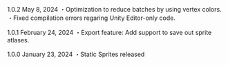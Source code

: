 1.0.2
May 8, 2024
・Optimization to reduce batches by using vertex colors.
・Fixed compilation errors regaring Unity Editor-only code.

1.0.1
February 24, 2024
・Export feature: Add support to save out sprite atlases.

1.0.0
January 23, 2024
・Static Sprites released